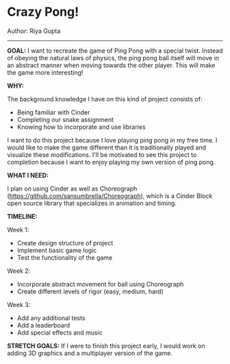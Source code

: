 # Crazy Pong!

Author: Riya Gupta

---
**GOAL:**
I want to recreate the game of Ping Pong with a special twist. Instead of obeying the natural laws of physics, the ping pong ball itself will move in an abstract manner when moving towards the other player. This will make the game more interesting!

**WHY:** 

The background knowledge I have on this kind of project consists of:
* Being familiar with Cinder
* Completing our snake assignment
* Knowing how to incorporate and use libraries

I want to do this project because I love playing ping pong in my free time. I would like to make the game different than it is traditionally played and visualize these modifications. I'll be motivated to see this project to completion because I want to enjoy playing my own version of ping pong. 

**WHAT I NEED:**

I plan on using Cinder as well as Choreograph (https://github.com/sansumbrella/Choreograph), which is a Cinder Block open source library that specializes in animation and timing.

**TIMELINE:**

Week 1:
* Create design structure of project
* Implement basic game logic
* Test the functionality of the game

Week 2:
* Incorporate abstract movement for ball using Choreograph
* Create different levels of rigor (easy, medium, hard)

Week 3:
* Add any additional tests
* Add a leaderboard
* Add special effects and music

**STRETCH GOALS:**
If I were to finish this project early, I would work on adding 3D graphics and a multiplayer version of the game.
